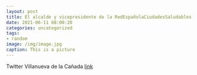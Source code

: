 ```yaml
---
layout: post
title: El alcalde y vicepresidente de la RedEspañolaCiudadesSaludables participa, junto a la ministra de Sanidad, @CarolinaDarias, y e...
date: 2021-06-11 08:00:20
categories: uncategorized
tags:
- random
image: /img/image.jpg
caption: This is a picture
---
```

Twitter Villanueva de la Cañada [link](https://twitter.com/AytoVDLCanada/status/1402940916478976000)
